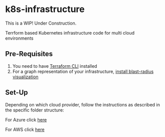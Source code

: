 # k8s-infrastructure

This is a WIP! Under Construction.

Terrform based Kubernetes infrastructure code for multi cloud environments

## Pre-Requisites

1. You need to have [Terraform CLI](https://www.terraform.io/docs/commands/index.html) installed
2. For a graph representation of your infrastructure, [install blast-radius visualization](https://github.com/28mm/blast-radius)

## Set-Up

Depending on which cloud provider, follow the instructions as described in the specific folder structure:

For Azure click [here](https://github.com/joesan/k8s-infrastructure/tree/master/azure)

For AWS click [here]()
